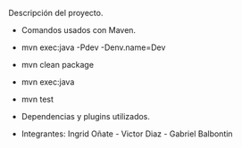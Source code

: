 Descripción del proyecto.


- Comandos usados con Maven.

- mvn exec:java -Pdev -Denv.name=Dev
- mvn clean package
- mvn exec:java
- mvn test
  
- Dependencias y plugins utilizados.
- Integrantes: Ingrid Oñate - Victor Diaz - Gabriel Balbontin